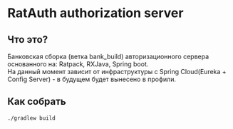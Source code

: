 RatAuth authorization server
=================
Что это?
-------------------------------------
Банковская сборка (ветка bank_build) авторизационного сервера основанного на: Ratpack, RXJava, Spring boot.  
На данный момент зависит от инфраструктуры с Spring Cloud(Eureka +  Config Server) - в будущем будет вынесено в профили.

Как собрать
-------------------------------------

`./gradlew build`

